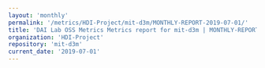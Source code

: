 ```yaml
---
layout: 'monthly'
permalink: '/metrics/HDI-Project/mit-d3m/MONTHLY-REPORT-2019-07-01/'
title: 'DAI Lab OSS Metrics Metrics report for mit-d3m | MONTHLY-REPORT-2019-07-01'
organization: 'HDI-Project'
repository: 'mit-d3m'
current_date: '2019-07-01'
---
```

